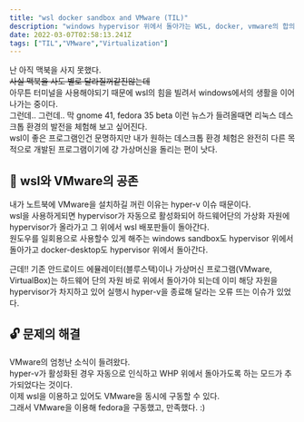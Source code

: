 ```yaml
---
title: "wsl docker sandbox and VMware (TIL)"
description: "windows hypervisor 위에서 돌아가는 WSL, docker, vmware의 합의점 구경"
date: 2022-03-07T02:58:13.241Z
tags: ["TIL","VMware","Virtualization"]
---
```


난 아직 맥북을 사지 못했다.  
~~사실 맥북을 사도 별로 달라질꺼같진않는데~~  
아무튼 터미널을 사용해야되기 때문에 wsl의 힘을 빌려서 windows에서의 생활을 이어나가는 중이다.  
그런데.. 그런데.. 막 gnome 41, fedora 35 beta 이런 뉴스가 들려올때면 리눅스 데스크톱 환경의 발전을 체험해 보고 싶어진다.  
wsl이 좋은 프로그램인건 문명하지만 내가 원하는 데스크톱 환경 체험은 완전히 다른 목적으로 개발된 프로그램이기에 걍 가상머신을 돌리는 편이 낫다.  

## 🔏 wsl와 VMware의 공존
내가 노트북에 VMware을 설치하길 꺼린 이유는 hyper-v 이슈 때문이다.  
wsl을 사용하게되면 hypervisor가 자동으로 활성화되어 하드웨어단의 가상화 자원에 hypervisor가 올라가고 그 위에서 wsl 배포판들이 돌아간다.  
원도우를 일회용으로 사용할수 있게 해주는 windows sandbox도 hypervisor 위에서 돌아가고 docker-desktop도 hypervisor 위에서 돌아간다.  

근데!! 기존 안드로이드 에뮬레이터(블루스택)이나 가상머신 프로그램(VMware, VirtualBox)는 하드웨어 단의 자원 바로 위에서 돌아가야 되는데 이미 해당 자원을 hypervisor가 차지하고 있어 실행시 hyper-v을 종료해 달라는 오류 뜨는 이슈가 있었다.  

## 🔓 문제의 해결
VMware의 엄청난 소식이 들려왔다.  
hyper-v가 활성화된 경우 자동으로 인식하고 WHP 위에서 돌아가도록 하는 모드가 추가되었다는 것이다.  
이제 wsl을 이용하고 있어도 VMware을 동시에 구동할 수 있다.  
그래서 VMware을 이용해 fedora을 구동했고, 만족했다. :)